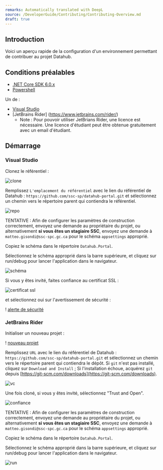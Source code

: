 ```yaml
---
remarks: Automatically translated with DeepL
source: /DeveloperGuide/Contributing/Contributing-Overview.md
draft: true
---
```


## Introduction

Voici un aperçu rapide de la configuration d'un environnement permettant de contribuer au projet Datahub.

## Conditions préalables

- [.NET Core SDK 6.0.x](https://dotnet.microsoft.com/en-us/download/dotnet/6.0)
- [Powershell](https://github.com/powershell/powershell#readme)

Un de :

- [Visual Studio](https://visualstudio.microsoft.com/downloads/)
- [JetBrains Rider] (https://www.jetbrains.com/rider/)
  - Note : Pour pouvoir utiliser JetBrians Rider, une licence est nécessaire. Une licence d'étudiant peut être obtenue gratuitement avec un email d'étudiant.

## Démarrage

### Visual Studio

Clonez le référentiel :

![clone](https://raw.githubusercontent.com/wiki/ssc-sp/datahub-portal/static/vs/clone.png)

Remplissez `L'emplacement du référentiel` avec le lien du référentiel de Datahub : `https://github.com/ssc-sp/datahub-portal.git` et sélectionnez un chemin vers le répertoire parent qui contiendra le référentiel.

![repo](https://raw.githubusercontent.com/wiki/ssc-sp/datahub-portal/static/vs/repo.png)

TENTATIVE : Afin de configurer les paramètres de construction correctement, envoyez une demande au propriétaire du projet, ou alternativement **si vous êtes un stagiaire SSC**, envoyez une demande à `matteo.gisondi@ssc-spc.gc.ca` pour le schéma `appsettings` approprié.

Copiez le schéma dans le répertoire `Datahub.Portal`.

Sélectionnez le schéma approprié dans la barre supérieure, et cliquez sur run/debug pour lancer l'application dans le navigateur.

![schéma](https://raw.githubusercontent.com/wiki/ssc-sp/datahub-portal/static/vs/schema.png)

Si vous y êtes invité, faites confiance au certificat SSL :

![certificat ssl](https://raw.githubusercontent.com/wiki/ssc-sp/datahub-portal/static/vs/ssl_cert.png)

et sélectionnez oui sur l'avertissement de sécurité :

! [alerte de sécurité](https://raw.githubusercontent.com/wiki/ssc-sp/datahub-portal/static/vs/security_warning.png)

### JetBrains Rider

Initialiser un nouveau projet :

! [nouveau projet](https://raw.githubusercontent.com/wiki/ssc-sp/datahub-portal/static/rider/new.png)

Remplissez `URL` avec le lien du référentiel de Datahub : `https://github.com/ssc-sp/datahub-portal.git` et sélectionnez un chemin vers le répertoire parent qui contiendra le dépôt. Si `git` n'est pas installé, cliquez sur `Download and Install` ; Si l'installation échoue, acquérez `git` depuis [https://git-scm.com/downloads](https://git-scm.com/downloads).

![vc](https://raw.githubusercontent.com/wiki/ssc-sp/datahub-portal/static/rider/vc.png)

Une fois cloné, si vous y êtes invité, sélectionnez "Trust and Open".

![confiance](https://raw.githubusercontent.com/wiki/ssc-sp/datahub-portal/static/rider/trust.png)

TENTATIVE : Afin de configurer les paramètres de construction correctement, envoyez une demande au propriétaire du projet, ou alternativement **si vous êtes un stagiaire SSC**, envoyez une demande à `matteo.gisondi@ssc-spc.gc.ca` pour le schéma `appsettings` approprié.

Copiez le schéma dans le répertoire `Datahub.Portal`.

Sélectionnez le schéma approprié dans la barre supérieure, et cliquez sur run/debug pour lancer l'application dans le navigateur.

![run](https://raw.githubusercontent.com/wiki/ssc-sp/datahub-portal/static/rider/run.png)

